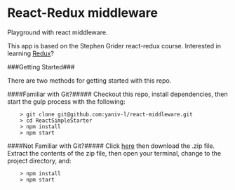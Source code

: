 # React-Redux middleware
Playground with react middleware.

This app is based on the Stephen Grider react-redux course.
Interested in learning [Redux](https://www.udemy.com/react-redux/)?

###Getting Started###

There are two methods for getting started with this repo.

####Familiar with Git?#####
Checkout this repo, install dependencies, then start the gulp process with the following:

```
	> git clone git@github.com:yaniv-l/react-middleware.git
	> cd ReactSimpleStarter
	> npm install
	> npm start
```

####Not Familiar with Git?#####
Click [here](https://github.com/yaniv-l/react-middleware.git) then download the .zip file.  Extract the contents of the zip file, then open your terminal, change to the project directory, and:

```
	> npm install
	> npm start
```
